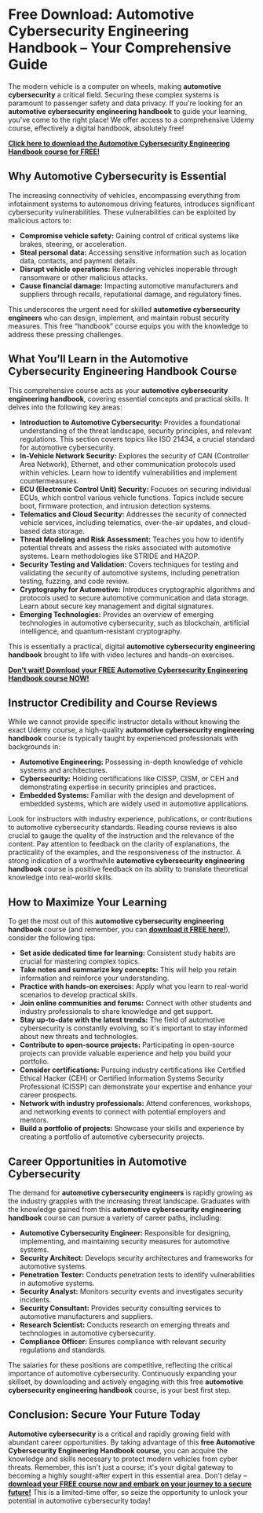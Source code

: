 # Free Download: Automotive Cybersecurity Engineering Handbook – Your Comprehensive Guide

The modern vehicle is a computer on wheels, making **automotive cybersecurity** a critical field. Securing these complex systems is paramount to passenger safety and data privacy. If you're looking for an **automotive cybersecurity engineering handbook** to guide your learning, you've come to the right place! We offer access to a comprehensive Udemy course, effectively a digital handbook, absolutely free!

[**Click here to download the Automotive Cybersecurity Engineering Handbook course for FREE!**](https://udemywork.com/automotive-cybersecurity-engineering-handbook)

## Why Automotive Cybersecurity is Essential

The increasing connectivity of vehicles, encompassing everything from infotainment systems to autonomous driving features, introduces significant cybersecurity vulnerabilities. These vulnerabilities can be exploited by malicious actors to:

*   **Compromise vehicle safety:** Gaining control of critical systems like brakes, steering, or acceleration.
*   **Steal personal data:** Accessing sensitive information such as location data, contacts, and payment details.
*   **Disrupt vehicle operations:** Rendering vehicles inoperable through ransomware or other malicious attacks.
*   **Cause financial damage:** Impacting automotive manufacturers and suppliers through recalls, reputational damage, and regulatory fines.

This underscores the urgent need for skilled **automotive cybersecurity engineers** who can design, implement, and maintain robust security measures. This free “handbook” course equips you with the knowledge to address these pressing challenges.

## What You’ll Learn in the Automotive Cybersecurity Engineering Handbook Course

This comprehensive course acts as your **automotive cybersecurity engineering handbook**, covering essential concepts and practical skills. It delves into the following key areas:

*   **Introduction to Automotive Cybersecurity:** Provides a foundational understanding of the threat landscape, security principles, and relevant regulations. This section covers topics like ISO 21434, a crucial standard for automotive cybersecurity.
*   **In-Vehicle Network Security:** Explores the security of CAN (Controller Area Network), Ethernet, and other communication protocols used within vehicles. Learn how to identify vulnerabilities and implement countermeasures.
*   **ECU (Electronic Control Unit) Security:** Focuses on securing individual ECUs, which control various vehicle functions. Topics include secure boot, firmware protection, and intrusion detection systems.
*   **Telematics and Cloud Security:** Addresses the security of connected vehicle services, including telematics, over-the-air updates, and cloud-based data storage.
*   **Threat Modeling and Risk Assessment:** Teaches you how to identify potential threats and assess the risks associated with automotive systems. Learn methodologies like STRIDE and HAZOP.
*   **Security Testing and Validation:** Covers techniques for testing and validating the security of automotive systems, including penetration testing, fuzzing, and code review.
*   **Cryptography for Automotive:** Introduces cryptographic algorithms and protocols used to secure automotive communication and data storage. Learn about secure key management and digital signatures.
*   **Emerging Technologies:** Provides an overview of emerging technologies in automotive cybersecurity, such as blockchain, artificial intelligence, and quantum-resistant cryptography.

This is essentially a practical, digital **automotive cybersecurity engineering handbook** brought to life with video lectures and hands-on exercises.

[**Don't wait! Download your FREE Automotive Cybersecurity Engineering Handbook course NOW!**](https://udemywork.com/automotive-cybersecurity-engineering-handbook)

## Instructor Credibility and Course Reviews

While we cannot provide specific instructor details without knowing the exact Udemy course, a high-quality **automotive cybersecurity engineering handbook** course is typically taught by experienced professionals with backgrounds in:

*   **Automotive Engineering:** Possessing in-depth knowledge of vehicle systems and architectures.
*   **Cybersecurity:** Holding certifications like CISSP, CISM, or CEH and demonstrating expertise in security principles and practices.
*   **Embedded Systems:** Familiar with the design and development of embedded systems, which are widely used in automotive applications.

Look for instructors with industry experience, publications, or contributions to automotive cybersecurity standards. Reading course reviews is also crucial to gauge the quality of the instruction and the relevance of the content. Pay attention to feedback on the clarity of explanations, the practicality of the examples, and the responsiveness of the instructor. A strong indication of a worthwhile **automotive cybersecurity engineering handbook** course is positive feedback on its ability to translate theoretical knowledge into real-world skills.

## How to Maximize Your Learning

To get the most out of this **automotive cybersecurity engineering handbook** course (and remember, you can **[download it FREE here!](https://udemywork.com/automotive-cybersecurity-engineering-handbook)**), consider the following tips:

*   **Set aside dedicated time for learning:** Consistent study habits are crucial for mastering complex topics.
*   **Take notes and summarize key concepts:** This will help you retain information and reinforce your understanding.
*   **Practice with hands-on exercises:** Apply what you learn to real-world scenarios to develop practical skills.
*   **Join online communities and forums:** Connect with other students and industry professionals to share knowledge and get support.
*   **Stay up-to-date with the latest trends:** The field of automotive cybersecurity is constantly evolving, so it's important to stay informed about new threats and technologies.
*   **Contribute to open-source projects:** Participating in open-source projects can provide valuable experience and help you build your portfolio.
*   **Consider certifications:** Pursuing industry certifications like Certified Ethical Hacker (CEH) or Certified Information Systems Security Professional (CISSP) can demonstrate your expertise and enhance your career prospects.
*   **Network with industry professionals:** Attend conferences, workshops, and networking events to connect with potential employers and mentors.
*   **Build a portfolio of projects:** Showcase your skills and experience by creating a portfolio of automotive cybersecurity projects.

## Career Opportunities in Automotive Cybersecurity

The demand for **automotive cybersecurity engineers** is rapidly growing as the industry grapples with the increasing threat landscape. Graduates with the knowledge gained from this **automotive cybersecurity engineering handbook** course can pursue a variety of career paths, including:

*   **Automotive Cybersecurity Engineer:** Responsible for designing, implementing, and maintaining security measures for automotive systems.
*   **Security Architect:** Develops security architectures and frameworks for automotive systems.
*   **Penetration Tester:** Conducts penetration tests to identify vulnerabilities in automotive systems.
*   **Security Analyst:** Monitors security events and investigates security incidents.
*   **Security Consultant:** Provides security consulting services to automotive manufacturers and suppliers.
*   **Research Scientist:** Conducts research on emerging threats and technologies in automotive cybersecurity.
*   **Compliance Officer:** Ensures compliance with relevant security regulations and standards.

The salaries for these positions are competitive, reflecting the critical importance of automotive cybersecurity. Continuously expanding your skillset, by downloading and actively engaging with this free **automotive cybersecurity engineering handbook** course, is your best first step.

## Conclusion: Secure Your Future Today

**Automotive cybersecurity** is a critical and rapidly growing field with abundant career opportunities. By taking advantage of this **free Automotive Cybersecurity Engineering Handbook course**, you can acquire the knowledge and skills necessary to protect modern vehicles from cyber threats. Remember, this isn't just a course; it's your digital gateway to becoming a highly sought-after expert in this essential area. Don't delay – **[download your FREE course now and embark on your journey to a secure future!](https://udemywork.com/automotive-cybersecurity-engineering-handbook)** This is a limited-time offer, so seize the opportunity to unlock your potential in automotive cybersecurity today!
